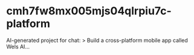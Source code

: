 # cmh7fw8mx005mjs04qlrpiu7c-platform
AI-generated project for chat: > Build a cross-platform mobile app called Wels AI...

